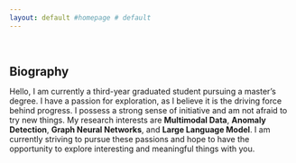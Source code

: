 ```yaml
---
layout: default #homepage # default
---
```


<h1 id="about-me"></h1>

<h2 style="margin: 60px 0px 10px;">Biography</h2>

Hello, I am currently a third-year graduated student pursuing a master’s degree. I have a passion for exploration, as I believe it is the driving force behind progress. I possess a strong sense of initiative and am not afraid to try new things. My research interests are **Multimodal Data**, **Anomaly Detection**, **Graph Neural Networks**, and **Large Language Model**. I am currently striving to pursue these passions and hope to have the opportunity to explore interesting and meaningful things with you.